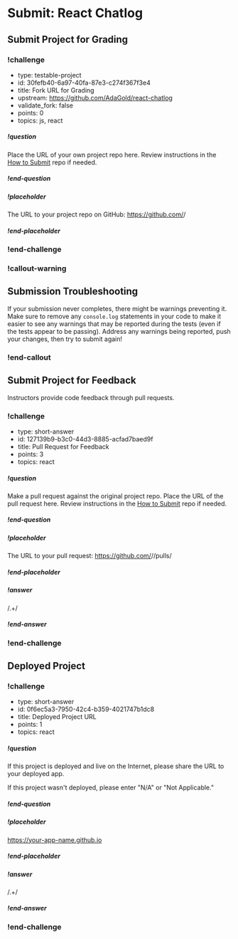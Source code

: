# Submit: React Chatlog

## Submit Project for Grading

<!-- prettier-ignore-start -->
### !challenge
* type: testable-project
* id: 30fefb40-6a97-40fa-87e3-c274f367f3e4
* title: Fork URL for Grading
* upstream: https://github.com/AdaGold/react-chatlog
* validate_fork: false
* points: 0
* topics: js, react
##### !question

Place the URL of your own project repo here. Review instructions in the [How to Submit](../ada-project-practices/how-to-submit.md) repo if needed.

##### !end-question
##### !placeholder

The URL to your project repo on GitHub: https://github.com/<your-username>/<project-name>

##### !end-placeholder
### !end-challenge

<!-- available callout types: info, success, warning, danger, secondary, star  -->
### !callout-warning

## Submission Troubleshooting

If your submission never completes, there might be warnings preventing it. Make sure to remove any `console.log` statements in your code to make it easier to see any warnings that may be reported during the tests (even if the tests appear to be passing). Address any warnings being reported, push your changes, then try to submit again!

### !end-callout
<!-- prettier-ignore-end -->

## Submit Project for Feedback

Instructors provide code feedback through pull requests.

<!-- prettier-ignore-start -->
### !challenge
* type: short-answer
* id: 127139b9-b3c0-44d3-8885-acfad7baed9f
* title: Pull Request for Feedback
* points: 3
* topics: react
##### !question

Make a pull request against the original project repo. Place the URL of the pull request here. Review instructions in the [How to Submit](../ada-project-practices/how-to-submit.md) repo if needed.

##### !end-question
##### !placeholder

The URL to your pull request: https://github.com/<some-ada-repo>/<project-name>/pulls/<pull-request>

##### !end-placeholder
##### !answer

/.+/

##### !end-answer
### !end-challenge
<!-- prettier-ignore-end -->

## Deployed Project

<!-- prettier-ignore-start -->
### !challenge
* type: short-answer
* id: 0f6ec5a3-7950-42c4-b359-4021747b1dc8
* title: Deployed Project URL
* points: 1
* topics: react
##### !question

If this project is deployed and live on the Internet, please share the URL to your deployed app.

If this project wasn't deployed, please enter "N/A" or "Not Applicable."

##### !end-question
##### !placeholder

https://your-app-name.github.io

##### !end-placeholder
##### !answer

/.+/

##### !end-answer
### !end-challenge
<!-- prettier-ignore-end -->
